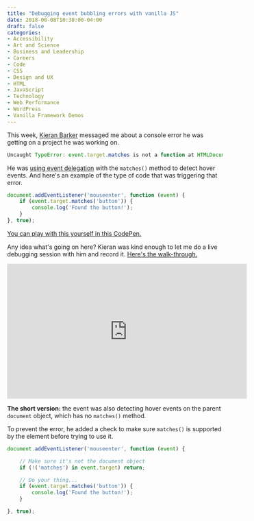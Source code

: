 ```yaml
---
title: "Debugging event bubbling errors with vanilla JS"
date: 2018-08-08T10:30:00-04:00
draft: false
categories:
- Accessibility
- Art and Science
- Business and Leadership
- Careers
- Code
- CSS
- Design and UX
- HTML
- JavaScript
- Technology
- Web Performance
- WordPress
- Vanilla Framework Demos
---
```


This week, [Kieran Barker](https://github.com/kieranbarker) messaged me about a console error he was getting on a project he was working on.

```js
Uncaught TypeError: event.target.matches is not a function at HTMLDocument.<anonymous>
```

He was [using event delegation](/checking-event-target-selectors-with-event-bubbling-in-vanilla-javascript/) with the `matches()` method to detect hover events. And here's an example of the type of code that was triggering that error.

```js
document.addEventListener('mouseenter', function (event) {
	if (event.target.matches('button')) {
		console.log('Found the button!');
	}
}, true);
```

[You can play with this yourself in this CodePen.](https://codepen.io/cferdinandi/pen/ZjqKeo)

<p data-height="265" data-theme-id="light" data-slug-hash="ZjqKeo" data-default-tab="js,result" data-user="cferdinandi" data-pen-title="ZjqKeo" class="codepen"></p>
<script async src="https://static.codepen.io/assets/embed/ei.js"></script>

Any idea what's going on here? Kieran was kind enough to let me do a live debugging session with him and record it. [Here's the walk-through.](https://www.youtube.com/watch?v=tQqe9eLppcw)

<iframe width="560" height="315" src="https://www.youtube.com/embed/tQqe9eLppcw" frameborder="0" allow="autoplay; encrypted-media" allowfullscreen></iframe>

**The short version:** the event was also detecting hover events on the parent `document` object, which has no `matches()` method.

To prevent the error, he added a check to make sure `matches()` is supported by the element before trying to use it.

```js
document.addEventListener('mouseenter', function (event) {

	// Make sure it's not the document object
	if (!('matches') in event.target) return;

	// Do your thing...
	if (event.target.matches('button')) {
		console.log('Found the button!');
	}

}, true);
```